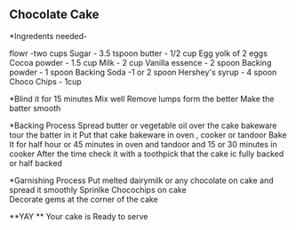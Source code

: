 ## Chocolate Cake ##  
*Ingredents needed-

flowr -two cups 
Sugar - 3.5 tspoon
butter - 1/2 cup 
Egg yolk of 2 eggs
Cocoa powder - 1.5 cup
Milk - 2 cup
Vanilla essence - 2 spoon 
Backing powder - 1 spoon
Backing Soda -1 or 2 spoon
Hershey's syrup - 4 spoon
Choco Chips - 1cup

*Blind it for 15 minutes
Mix well
Remove lumps form the better 
Make the  batter smooth

*Backing Process
Spread butter or vegetable oil over the cake bakeware
tour the batter in it 
Put that cake bakeware in oven , cooker or tandoor
Bake It for half hour or 45 minutes in oven and tandoor 
and 15 or 30 minutes in cooker
After  the time check it with a toothpick that the cake ic fully backed or half backed

*Garnishing Process 
Put melted dairymilk or any chocolate  on cake  and spread it smoothly 
Sprinlke Chocochips  on cake  
Decorate gems at the corner of the cake

**YAY ** Your cake is Ready to serve
